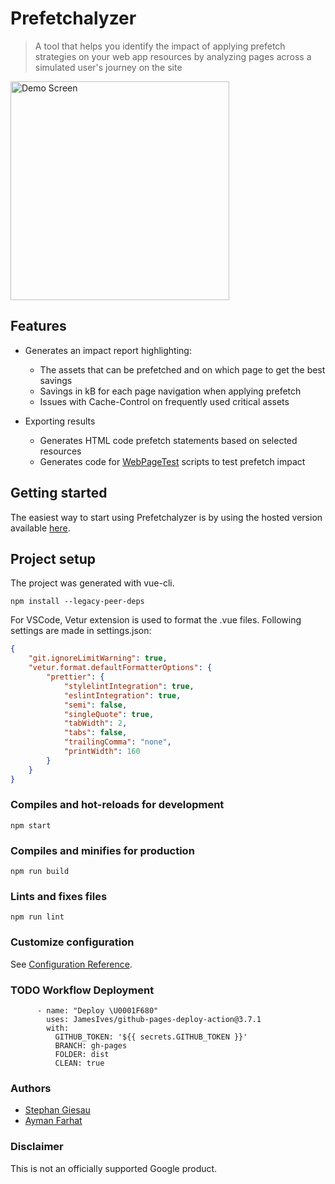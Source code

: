 # Prefetchalyzer
> A tool that helps you identify the impact of applying prefetch strategies on your web app resources by analyzing pages across a simulated user's journey on the site

<img src="https://github.com/google/prefetchalyzer/raw/main/public/img/screenshot.png" height="350px" alt="Demo Screen" />

## Features

- Generates an impact report highlighting:

  - The assets that can be prefetched and on which page to get the best savings
  - Savings in kB for each page navigation when applying prefetch
  - Issues with Cache-Control on frequently used critical assets

- Exporting results

  - Generates HTML code prefetch statements based on selected resources
  - Generates code for [WebPageTest](https://webpagetest.org/) scripts to test prefetch impact

## Getting started

The easiest way to start using Prefetchalyzer is by using the hosted version available [here](https://gtech-professional-services.github.io/prefetchalyzer/).

## Project setup
The project was generated with vue-cli.

```
npm install --legacy-peer-deps
```
For VSCode, Vetur extension is used to format the .vue files.
Following settings are made in settings.json:
```json
{
    "git.ignoreLimitWarning": true,
    "vetur.format.defaultFormatterOptions": {
        "prettier": {
            "stylelintIntegration": true,
            "eslintIntegration": true,
            "semi": false,
            "singleQuote": true,
            "tabWidth": 2,
            "tabs": false,
            "trailingComma": "none",
            "printWidth": 160
        }
    }
}
```

### Compiles and hot-reloads for development
```
npm start
```

### Compiles and minifies for production
```
npm run build
```

### Lints and fixes files
```
npm run lint
```

### Customize configuration
See [Configuration Reference](https://cli.vuejs.org/config/).

### TODO Workflow Deployment

```
      - name: "Deploy \U0001F680"
        uses: JamesIves/github-pages-deploy-action@3.7.1
        with:
          GITHUB_TOKEN: '${{ secrets.GITHUB_TOKEN }}'
          BRANCH: gh-pages
          FOLDER: dist
          CLEAN: true 
```

### Authors
- [Stephan Giesau](https://github.com/pianomister/)
- [Ayman Farhat](https://github.com/aymanfarhat)

### Disclaimer

This is not an officially supported Google product.

